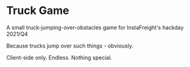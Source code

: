 # Truck Game
A small truck-jumping-over-obstacles game for InstaFreight's hackday 2021/Q4

Because trucks jump over such things - obviously.

Client-side only. Endless. Nothing special.
